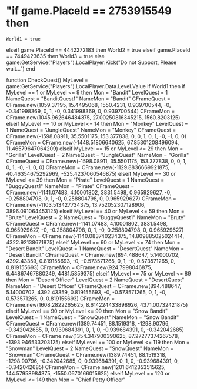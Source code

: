 # "if game.PlaceId == 2753915549 then
    World1 = true
elseif game.PlaceId == 4442272183 then
    World2 = true
elseif game.PlaceId == 7449423635 then
    World3 = true
else
    game:GetService("Players").LocalPlayer:Kick("Do not Support, Please wait...")
end

function CheckQuest() 
    MyLevel = game:GetService("Players").LocalPlayer.Data.Level.Value
    if World1 then
        if MyLevel == 1 or MyLevel <= 9 then
            Mon = "Bandit"
            LevelQuest = 1
            NameQuest = "BanditQuest1"
            NameMon = "Bandit"
            CFrameQuest = CFrame.new(1059.37195, 15.4495068, 1550.4231, 0.939700544, -0, -0.341998369, 0, 1, -0, 0.341998369, 0, 0.939700544)
            CFrameMon = CFrame.new(1045.962646484375, 27.00250816345215, 1560.8203125)
        elseif MyLevel == 10 or MyLevel <= 14 then
            Mon = "Monkey"
            LevelQuest = 1
            NameQuest = "JungleQuest"
            NameMon = "Monkey"
            CFrameQuest = CFrame.new(-1598.08911, 35.5501175, 153.377838, 0, 0, 1, 0, 1, -0, -1, 0, 0)
            CFrameMon = CFrame.new(-1448.51806640625, 67.85301208496094, 11.46579647064209)
        elseif MyLevel == 15 or MyLevel <= 29 then
            Mon = "Gorilla"
            LevelQuest = 2
            NameQuest = "JungleQuest"
            NameMon = "Gorilla"
            CFrameQuest = CFrame.new(-1598.08911, 35.5501175, 153.377838, 0, 0, 1, 0, 1, -0, -1, 0, 0)
            CFrameMon = CFrame.new(-1129.8836669921875, 40.46354675292969, -525.4237060546875)
        elseif MyLevel == 30 or MyLevel <= 39 then
            Mon = "Pirate"
            LevelQuest = 1
            NameQuest = "BuggyQuest1"
            NameMon = "Pirate"
            CFrameQuest = CFrame.new(-1141.07483, 4.10001802, 3831.5498, 0.965929627, -0, -0.258804798, 0, 1, -0, 0.258804798, 0, 0.965929627)
            CFrameMon = CFrame.new(-1103.513427734375, 13.752052307128906, 3896.091064453125)
        elseif MyLevel == 40 or MyLevel <= 59 then
            Mon = "Brute"
            LevelQuest = 2
            NameQuest = "BuggyQuest1"
            NameMon = "Brute"
            CFrameQuest = CFrame.new(-1141.07483, 4.10001802, 3831.5498, 0.965929627, -0, -0.258804798, 0, 1, -0, 0.258804798, 0, 0.965929627)
            CFrameMon = CFrame.new(-1140.083740234375, 14.809885025024414, 4322.92138671875)
        elseif MyLevel == 60 or MyLevel <= 74 then
            Mon = "Desert Bandit"
            LevelQuest = 1
            NameQuest = "DesertQuest"
            NameMon = "Desert Bandit"
            CFrameQuest = CFrame.new(894.488647, 5.14000702, 4392.43359, 0.819155693, -0, -0.573571265, 0, 1, -0, 0.573571265, 0, 0.819155693)
            CFrameMon = CFrame.new(924.7998046875, 6.44867467880249, 4481.5859375)
        elseif MyLevel == 75 or MyLevel <= 89 then
            Mon = "Desert Officer"
            LevelQuest = 2
            NameQuest = "DesertQuest"
            NameMon = "Desert Officer"
            CFrameQuest = CFrame.new(894.488647, 5.14000702, 4392.43359, 0.819155693, -0, -0.573571265, 0, 1, -0, 0.573571265, 0, 0.819155693)
            CFrameMon = CFrame.new(1608.2822265625, 8.614224433898926, 4371.00732421875)
        elseif MyLevel == 90 or MyLevel <= 99 then
            Mon = "Snow Bandit"
            LevelQuest = 1
            NameQuest = "SnowQuest"
            NameMon = "Snow Bandit"
            CFrameQuest = CFrame.new(1389.74451, 88.1519318, -1298.90796, -0.342042685, 0, 0.939684391, 0, 1, 0, -0.939684391, 0, -0.342042685)
            CFrameMon = CFrame.new(1354.347900390625, 87.27277374267578, -1393.946533203125)
        elseif MyLevel == 100 or MyLevel <= 119 then
            Mon = "Snowman"
            LevelQuest = 2
            NameQuest = "SnowQuest"
            NameMon = "Snowman"
            CFrameQuest = CFrame.new(1389.74451, 88.1519318, -1298.90796, -0.342042685, 0, 0.939684391, 0, 1, 0, -0.939684391, 0, -0.342042685)
            CFrameMon = CFrame.new(1201.6412353515625, 144.57958984375, -1550.0670166015625)
        elseif MyLevel == 120 or MyLevel <= 149 then
            Mon = "Chief Petty Officer"
